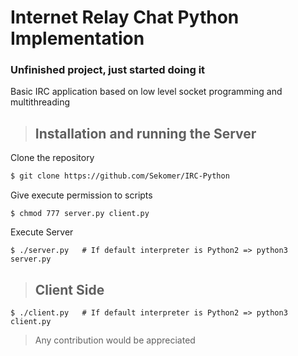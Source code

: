 # Internet Relay Chat Python Implementation 
### Unfinished project, just started doing it    
  
Basic IRC application based on low level socket programming and multithreading  
  
  
> ## Installation and running the Server
Clone the repository
```bash
$ git clone https://github.com/Sekomer/IRC-Python
```  
Give execute permission to scripts
```
$ chmod 777 server.py client.py
```  
Execute Server
```
$ ./server.py   # If default interpreter is Python2 => python3 server.py
```
>## Client Side  
```
$ ./client.py   # If default interpreter is Python2 => python3 client.py
```

> Any contribution would be appreciated

